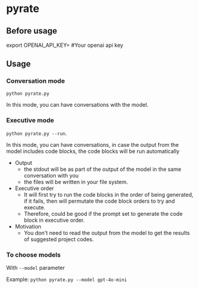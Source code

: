 # pyrate

## Before usage

export OPENAI_API_KEY= #Your openai api key

## Usage

### Conversation mode

`python pyrate.py`  

In this mode, you can have conversations with the model.  

### Executive mode

`python pyrate.py --run`. 

In this mode, you can have conversations, in case the output from the model includes code blocks, the code blocks will be run automatically  

- Output
  - the stdout will be as part of the output of the model in the same conversation with you
  - the files will be written in your file system.  
- Executive order
  - It will first try to run the code blocks in the order of being generated, if it fails, then will permutate the code block orders to try and execute.  
  - Therefore, could be good if the prompt set to generate the code block in executive order.
- Motivation
  - You don't need to read the output from the model to get the results of suggested project codes.  

### To choose models

With `--model` parameter  

Example: `python pyrate.py --model gpt-4o-mini`
